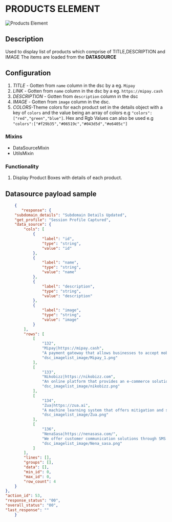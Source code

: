 # PRODUCTS ELEMENT

![Products Element](https://i.postimg.cc/CxRYpFpq/products-element-fixed.png)

## Description

Used to display list of products which comprise of TITLE,DESCRIPTION and IMAGE
The items are loaded from the **DATASOURCE**

## Configuration

1. *TITLE* - Gotten from `name` column in the dsc by a eg. `Mipay`
2. *LINK* - Gotten from `name` column in the dsc by a eg. `https://mipay.cash`
2. *DESCRIPTION* - Gotten from `description` column in the dsc
3. *IMAGE* - Gotten from `image` column in the dsc.
4. *COLORS*-Theme colors for each product set in the details object with a key of `colors` and the value being an array of colors e.g `"colors":["red","green","blue"]`. Hex and Rgb Values can also be used e.g `"colors":["#f29b35","#06519c","#043d5d","#e6405c"]`

### Mixins

- DataSourceMixin
- UtilsMixin

### Functionality
1. Display Product Boxes with details of each product.

## Datasource payload sample

```json
    {
       "response": {
    "subdomain_details": "Subdomain Details Updated",
    "get_profile": "Session Profile Captured",
    "data_source": {
        "cols": [
            {
                "label": "id",
                "type": "string",
                "value": "id"
            },
            {
                "label": "name",
                "type": "string",
                "value": "name"
            },
            {
                "label": "description",
                "type": "string",
                "value": "description"
            },
            {
                "label": "image",
                "type": "string",
                "value": "image"
            }
        ],
        "rows": [
            [
                "132",
                "Mipay|https://mipay.cash",
                "A payment gateway that allows businesses to accept mobile money and card transnational payments",
                "dsc_imagelist_image/Mipay_1.png"
            ],
            [
                "133",
                "Nikobizz|https://nikobizz.com",
                "An online platform that provides an e-commerce solution for ordinary, everyday businesses to ensure they keep up with our fast changing mode of trans-acting",
                "dsc_imagelist_image/nikobizz.png"
            ],
            [
                "134",
                "Zua|https://zua.ai",
                "A machine learning system that offers mitigation and system solution to important business challenges",
                "dsc_imagelist_image/Zua.png"
            ],
            [
                "136",
                "NenaSasa|https://nenasasa.com/",
                "We offer customer communication solutions through SMS and Email bulk communication, USSD and IVR platforms",
                "dsc_imagelist_image/Nena_sasa.png"
            ]
        ],
        "lines": [],
        "groups": [],
        "data": [],
        "min_id": 0,
        "max_id": 0,
        "row_count": 4
    }
},
"action_id": 53,
"response_status": "00",
"overall_status": "00",
"last_response": ""
    }
```